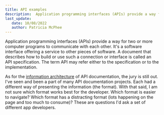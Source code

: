 ```yaml
---
title: API examples
description:  Application programming interfaces (APIs) provide a way for two or more computer programs to communicate with each other. It's a software interface offering a service to other pieces of software.
last_update: 
   date: 10/08/2022
   author: Patricia McPhee
---
```


Application programming interfaces (APIs) provide a way for two or more computer programs to communicate with each other. It's a software interface offering a service to other pieces of software. A document that describes how to build or use such a connection or interface is called an API specification. The term API may refer either to the specification or to the implementation.

As for the [information architecture](/portfolio/blog/2022/10/04/information-architecture) of API documentation, the jury is still out.  I've seen and been a part of many API documentation projects. Each had a different way of presenting the information (the format). With that said, I am not sure which format works best for the developer. Which format is easier to navigate? Which format has a distracting format (lots happening on the page and too much to consume)? These are questions I'd ask a set of different app developers. 

